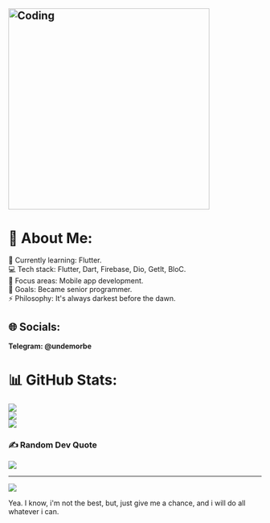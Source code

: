 ## <img align="center" alt="Coding" width="400" src="https://media1.tenor.com/m/rYjOu84unFAAAAAd/rezero-subaru.gif">


# 💫 About Me:
🌱 Currently learning: Flutter. <br>💻 Tech stack: Flutter, Dart, Firebase, Dio, GetIt, BloC.<br>🎯 Focus areas: Mobile app development.<br>🚀 Goals: Became senior programmer.<br>⚡ Philosophy: It's always darkest before the dawn. 


## 🌐 Socials:
**Telegram: @undemorbe**

# 📊 GitHub Stats:
![](https://github-readme-stats.vercel.app/api?username=dolbobob00&theme=blue_navy&hide_border=false&include_all_commits=true&count_private=true)<br/>
![](https://github-readme-streak-stats.herokuapp.com/?user=dolbobob00&theme=blue_navy&hide_border=false)<br/>
![](https://github-readme-stats.vercel.app/api/top-langs/?username=dolbobob00&theme=blue_navy&hide_border=false&include_all_commits=true&count_private=true&layout=compact)

### ✍️ Random Dev Quote
![](https://quotes-github-readme.vercel.app/api?type=horizontal&theme=radical)

---
[![](https://visitcount.itsvg.in/api?id=dolbobob00&icon=0&color=0)](https://visitcount.itsvg.in)



Yea. I know, i\'m not the best, but, just give me a chance, and i will do all whatever i can.

